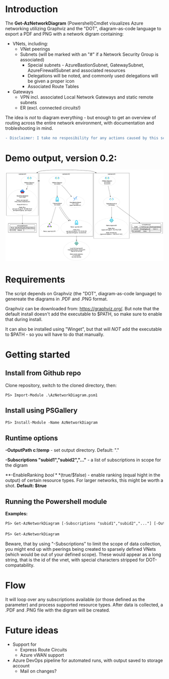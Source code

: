 # Introduction 
The **Get-AzNetworkDiagram** (Powershell)Cmdlet visualizes Azure networking utilizing Graphviz and the "DOT", diagram-as-code language to export a PDF and PNG with a network digram containing:
  - VNets, including:
    - VNet peerings
    - Subnets (will be marked with an "#" if a Network Security Group is associated)
        - Special subnets - AzureBastionSubnet, GatewaySubnet, AzureFirewallSubnet and associated resources
        - Delegations will be noted, and commonly used delegations will be given a proper icon
        - Associated Route Tables
  - Gateways
    - VPN incl. associated Local Network Gateways and static remote subnets
    - ER (excl. connected circuits!)

The idea is _not_ to diagram everything - but enough to get an overview of routing across the entire network environment, with documentation and trobleshooting in mind.

```diff
- Disclaimer: I take no resposibility for any actions caused by this script!
```

# Demo output, version 0.2:
![Demo output](https://github.com/dan-madsen/AzNetworkDiagram/blob/main/DemoOutput/Demo.png)  



# Requirements
The script depends on Graphviz (the "DOT", diagram-as-code language) to genereate the diagrams in .PDF and .PNG format.

Graphviz can be downloaded from: https://graphviz.org/. But note that the default install doesn't add the executable to $PATH, so make sure to enable that during install.

It can also be installed using "Winget", but that will _NOT_ add the executable to $PATH - so you will have to do that manually.

# Getting started 
## Install from Github repo 
Clone repository, switch to the cloned directory, then:
```code
PS> Import-Module .\AzNetworkDiagram.psm1
```

## Install using PSGallery
```code
PS> Install-Module -Name AzNetworkDiagram
```

## Runtime options
**-OutputPath c:\temp** - set output directory. Default: "."

**-Subscriptions "subid1","subid2","..."** - a list of subscriptions in scope for the digram

**-EnableRanking $bool** ($true/$false) - enable ranking (equal hight in the output) of certain resource types. For larger networks, this might be worth a shot. **Default: $true**


## Running the Powershell module
**Examples:**
```diff
PS> Get-AzNetworkDiagram [-Subscriptions "subid1","subid2","..."] [-OutputPath C:\temp\] [-EnableRanking $true]

PS> Get-AzNetworkDiagram 
```

Beware, that by using "-Subscriptions" to limit the scope of data collection, you might end up with peerings being created to sparsely defined VNets (which would be out of your defined scope). These would appear as a long string, that is the id of the vnet, with special characters stripped for DOT-compatability.

# Flow
It will loop over any subscriptions available (or those defined as the parameter) and process supported resource types. After data is collected, a .PDF and .PNG file with the digram will be created.

# Future ideas
- Support for
    - Express Route Circuits
    - Azure vWAN support
- Azure DevOps pipeline for automated runs, with output saved to storage account
    - Mail on changes?